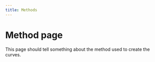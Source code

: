 ```yaml
---
title: Methods
---
```

# Method page

This page should tell something about the method used to create the curves.

